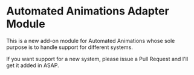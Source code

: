 # Automated Animations Adapter Module

This is a new add-on module for Automated Animations whose sole purpose is to handle support for different systems.

If you want support for a new system, please issue a Pull Request and I'll get it added in ASAP.